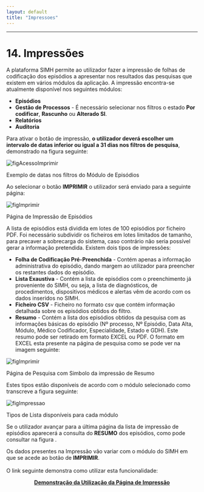 ```yaml
---
layout: default
title: "Impressoes"
---
```



---
<div id="impressoes"></div>

# 14. Impressões

A plataforma SIMH permite ao utilizador fazer a impressão de folhas de codificação dos episódios a apresentar nos resultados das pesquisas que existem em vários módulos da aplicação.
A impressão encontra-se atualmente disponível nos seguintes módulos:

* **Episódios**
* **Gestão de Processos** - É necessário selecionar nos filtros o estado **Por codificar**, **Rascunho** ou **Alterado SI**.
* **Relatórios**
* **Auditoria**

Para ativar o botão de impressão, **o utilizador deverá escolher um intervalo de datas inferior ou igual a 31 dias nos filtros de pesquisa**, demonstrado na figura seguinte:

![figAcessoImprimir](img/pages/15_1.jpg) 

<p class="caption" id="figAcessoImprimir">Exemplo de datas nos filtros do Módulo de Episódios</p>

Ao selecionar o botão **IMPRIMIR** o utilizador será enviado para a seguinte página:

![figImprimir](img/pages/15_2.jpg) 

<p class="caption" id="figImprimir">Página de Impressão de Episódios</p>

A lista de episódios está dividida em lotes de 100 episódios por ficheiro PDF. Foi necessário subdividir os ficheiros em lotes limitados de tamanho, para precaver a sobrecarga do sistema, caso contrário não seria possível gerar a informação pretendida.
Existem dois tipos de impressões:

* **Folha de Codificação Pré-Preenchida** - Contém apenas a informação administrativa do episódio, dando margem ao utilizador para preencher os restantes dados do episódio.
* **Lista Exaustiva** - Contém a lista de episódios com o preenchimento já proveniente do SIMH, ou seja, a lista de diagnósticos, de procedimentos, dispositivos médicos e alertas vêm de acordo com os dados inseridos no SIMH.
* **Ficheiro CSV** - Ficheiro no formato csv que contém informação detalhada sobre os episódios obtidos do filtro.
* **Resumo** - Contém a lista dos episódios obtidos da pesquisa com as informações básicas do episódio (Nº processo, Nº Episódio, Data Alta, Módulo, Médico Codificador, Especialidade, Estado e GDH). Este resumo pode ser retirado em formato EXCEL ou PDF. 
O formato em EXCEL esta presente na página de pesquisa como se pode ver na imagem seguinte:

![figImprimir](img/pages/15_3.jpg) 

<p class="caption" id="figImprimir">Página de Pesquisa com Simbolo da impressão de Resumo</p>

Estes tipos estão disponíveis de acordo com o módulo selecionado como transcreve a figura seguinte:

![figImpressao](img/impressao.png) 

<p class="caption" id="figImprimir">Tipos de Lista disponíveis para cada módulo</p>

Se o utilizador avançar para a última página da lista de impressão de episódios aparecerá a consulta do **RESUMO** dos episódios, como pode consultar na figura [](#figImprimir). 

Os dados presentes na Impressão vão variar com o módulo do SIMH em que se acede ao botão de **IMPRIMIR**.
<br>
<br>
O link seguinte demonstra como utilizar esta funcionalidade:
<p style="text-align: center; font-weight: bold;"><a href="./file/Impressoes.mp4">Demonstração da Utilização da Página de Impressão</a></p>